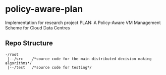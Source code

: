 # policy-aware-plan
Implementation for research project PLAN: A Policy-Aware VM Management Scheme for Cloud Data Centres

## Repo Structure
```
-/root
 |--/src    /*source code for the main distributed decision making algorithms*/
 |--/test   /*source code for testing*/
```
